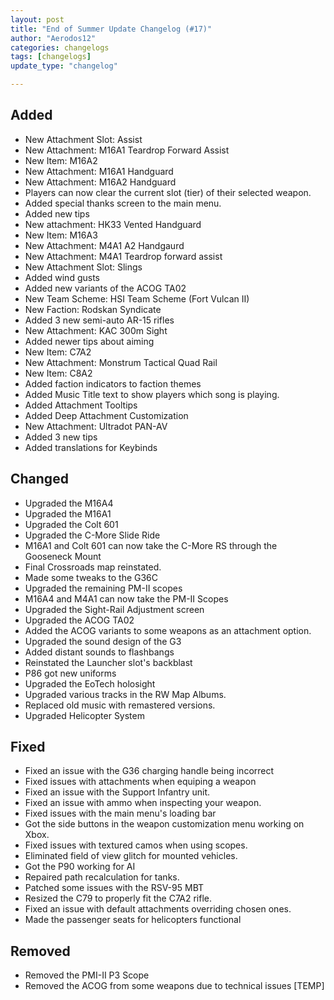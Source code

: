 ```yaml
---
layout: post
title: "End of Summer Update Changelog (#17)"
author: "Aerodos12"
categories: changelogs
tags: [changelogs]
update_type: "changelog"

---
```


## Added
- New Attachment Slot: Assist
- New Attachment: M16A1 Teardrop Forward Assist
- New Item: M16A2
- New Attachment: M16A1 Handguard
- New Attachment: M16A2 Handguard
- Players can now clear the current slot (tier) of their selected weapon.
- Added special thanks screen to the main menu.
- Added new tips
- New attachment: HK33 Vented Handguard
- New Item: M16A3
- New Attachment: M4A1 A2 Handgaurd
- New Attachment: M4A1 Teardrop forward assist
- New Attachment Slot: Slings
- Added wind gusts
- Added new variants of the ACOG TA02
- New Team Scheme: HSI Team Scheme (Fort Vulcan II)
- New Faction: Rodskan Syndicate
- Added 3 new semi-auto AR-15 rifles
- New Attachment: KAC 300m Sight
- Added newer tips about aiming
- New Item: C7A2
- New Attachment: Monstrum Tactical Quad Rail
- New Item: C8A2
- Added faction indicators to faction themes
- Added Music Title text to show players which song is playing.
- Added Attachment Tooltips
- Added Deep Attachment Customization
- New Attachment: Ultradot PAN-AV
- Added 3 new tips
- Added translations for Keybinds

## Changed

- Upgraded the M16A4
- Upgraded the M16A1
- Upgraded the Colt 601
- Upgraded the C-More Slide Ride
- M16A1 and Colt 601 can now take the C-More RS through the Gooseneck Mount
- Final Crossroads map reinstated.
- Made some tweaks to the G36C
- Upgraded the remaining PM-II scopes
- M16A4 and M4A1 can now take the PM-II Scopes
- Upgraded the Sight-Rail Adjustment screen
- Upgraded the ACOG TA02
- Added the ACOG variants to some weapons as an attachment option.
- Upgraded the sound design of the G3
- Added distant sounds to flashbangs
- Reinstated the Launcher slot's backblast
- P86 got new uniforms
- Upgraded the EoTech holosight
- Upgraded various tracks in the RW Map Albums.
- Replaced old music with remastered versions.
- Upgraded Helicopter System

## Fixed
- Fixed an issue with the G36 charging handle being incorrect
- Fixed issues with attachments when equiping a weapon
- Fixed an issue with the Support Infantry unit.
- Fixed an issue with ammo when inspecting your weapon.
- Fixed issues with the main menu's loading bar
- Got the side buttons in the weapon customization menu working on Xbox.
- Fixed issues with textured camos when using scopes.
- Eliminated field of view glitch for mounted vehicles.
- Got the P90 working for AI
- Repaired path recalculation for tanks.
- Patched some issues with the RSV-95 MBT
- Resized the C79 to properly fit the C7A2 rifle.
- Fixed an issue with default attachments overriding chosen ones.
- Made the passenger seats for helicopters functional


## Removed
- Removed the PMI-II P3 Scope
- Removed the ACOG from some weapons due to technical issues [TEMP]